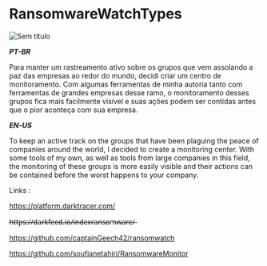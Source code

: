 # RansomwareWatchTypes

![Sem título](https://user-images.githubusercontent.com/58004682/153607580-6f5f3970-3ce7-482b-82e4-a50412216400.png)

___PT-BR___

Para manter um rastreamento ativo sobre os grupos que vem assolando a paz das empresas ao redor do mundo, decidi criar um centro de monitoramento. Com algumas ferramentas de minha autoria tanto com ferramentas de grandes empresas desse ramo, o monitoramento desses grupos fica mais facilmente visível e suas ações podem ser contidas antes que o pior aconteça com sua empresa.


___EN-US___

To keep an active track on the groups that have been plaguing the peace of companies around the world, I decided to create a monitoring center. With some tools of my own, as well as tools from large companies in this field, the monitoring of these groups is more easily visible and their actions can be contained before the worst happens to your company.

Links :   

  https://platform.darktracer.com/     
  
  h̶t̶t̶p̶s̶:̶/̶/̶d̶a̶r̶k̶f̶e̶e̶d̶.̶i̶o̶/̶i̶n̶d̶e̶x̶r̶a̶n̶s̶o̶m̶w̶a̶r̶e̶/̶
  
  https://github.com/captainGeech42/ransomwatch

  https://github.com/soufianetahiri/RansomwareMonitor
